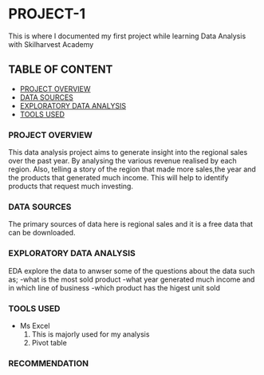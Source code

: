 # PROJECT-1
This is where I documented my first project while learning Data Analysis with Skilharvest Academy

## TABLE OF CONTENT
- [PROJECT OVERVIEW](project-overview)
- [DATA SOURCES](data-sources)
- [EXPLORATORY DATA ANALYSIS](exploratory-data-analysis)
- [TOOLS USED](tools-used)

### PROJECT OVERVIEW

This data analysis project aims to generate insight into the regional sales over the past year. By analysing the various revenue realised by each region. Also, telling a story of the region that made more sales,the year and the products that generated much income. This will help to identify products that request much investing.

### DATA SOURCES
The primary sources of data here is regional sales and it is a free data that can be downloaded.

### EXPLORATORY DATA ANALYSIS

EDA explore the data to anwser some of the questions about the data such as;
-what is the most sold product
-what year generated much income and in which line of business
-which product has the higest unit sold

### TOOLS USED

- Ms Excel
  1. This is majorly used for my analysis
  2.  Pivot table

### RECOMMENDATION

